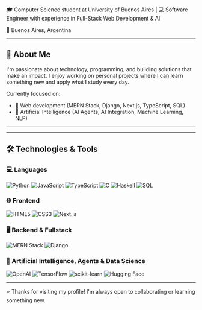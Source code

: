 
🎓 Computer Science student at University of Buenos Aires | 💻 Software Engineer with experience in Full-Stack Web Development & AI 

📍 Buenos Aires, Argentina  

---

## 🚀 About Me

I'm passionate about technology, programming, and building solutions that make an impact. I enjoy working on personal projects where I can learn something new and apply what I study every day.

Currently focused on:

- 🔨 Web development (MERN Stack, Django, Next.js, TypeScript, SQL)
- 🤖 Artificial Intelligence (AI Agents, AI Integration, Machine Learning, NLP)

---

---
## 🛠 Technologies & Tools

### 💻 Languages
![Python](https://img.shields.io/badge/Python-3776AB?style=flat&logo=python&logoColor=white)
![JavaScript](https://img.shields.io/badge/JavaScript-F7DF1E?style=flat&logo=javascript&logoColor=black)
![TypeScript](https://img.shields.io/badge/TypeScript-3178C6?style=flat&logo=typescript&logoColor=white)
![C](https://img.shields.io/badge/C-00599C?style=flat&logo=c&logoColor=white)
![Haskell](https://img.shields.io/badge/Haskell-5D4F85?style=flat&logo=haskell&logoColor=white)
![SQL](https://img.shields.io/badge/SQL-4479A1?style=flat&logo=postgresql&logoColor=white)

### 🌐 Frontend
![HTML5](https://img.shields.io/badge/HTML5-E34F26?style=flat&logo=html5&logoColor=white)
![CSS3](https://img.shields.io/badge/CSS3-1572B6?style=flat&logo=css3&logoColor=white)
![Next.js](https://img.shields.io/badge/Next.js-000000?style=flat&logo=nextdotjs&logoColor=white)

### 🖥 Backend & Fullstack
![MERN Stack](https://img.shields.io/badge/MERN%20Stack-3C873A?style=flat&logo=mongodb&logoColor=white)
![Django](https://img.shields.io/badge/Django-092E20?style=flat&logo=django&logoColor=white)

### 🤖 Artificial Intelligence, Agents & Data Science
![OpenAI](https://img.shields.io/badge/OpenAI-412991?style=flat&logo=openai&logoColor=white)
![TensorFlow](https://img.shields.io/badge/TensorFlow-FF6F00?style=flat&logo=tensorflow&logoColor=white)
![scikit-learn](https://img.shields.io/badge/scikit--learn-F7931E?style=flat&logo=scikitlearn&logoColor=white)
![Hugging Face](https://img.shields.io/badge/Hugging%20Face-FFD21E?style=flat&logo=huggingface&logoColor=black)




---


⭐ Thanks for visiting my profile! I'm always open to collaborating or learning something new.

